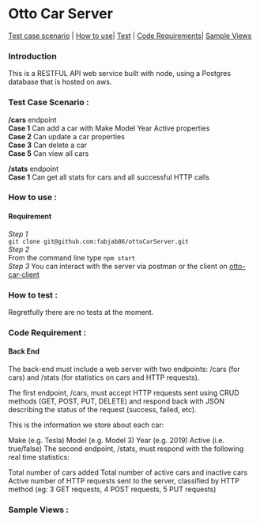 # </a>Otto Car Server

[Test case scenario](#testcase) |
[How to use](#howto)|
[Test](#test) |
[Code Requirements](#reqs)|
[Sample Views](#sample) <br>

### Introduction  
This is a RESTFUL API web service built with node, using a Postgres database that is hosted on aws.  

### <a name="testcase"></a>Test Case Scenario :

**/cars**  endpoint  
**Case 1** Can add a car with Make Model Year Active properties    
**Case 2** Can update a car properties  
**Case 3** Can delete a car  
**Case 5** Can view all cars  

**/stats** endpoint  
**Case 1** Can get all stats for cars and all successful HTTP calls    

### <a name="howto"></a>How to use :
#### Requirement  
_Step 1_  
`git clone git@github.com:fabjab86/ottoCarServer.git`  
_Step 2_  
From the command line type `npm start`  
_Step 3_
You can interact with the server via postman or the client on [otto-car-client](https://github.com/fabjab86/otto-car-client)
### <a name="test"></a>How to test :
Regretfully there are no tests at the moment.  

### <a name="reqs"></a>Code Requirement :

#### Back End

The back-end must include a web server with two endpoints: /cars (for cars) and /stats (for statistics on cars and HTTP requests).

The first endpoint, /cars, must accept HTTP requests sent using CRUD methods (GET, POST, PUT, DELETE) and respond back with JSON describing the status of the request (success, failed, etc).

This is the information we store about each car:

Make (e.g. Tesla)
Model (e.g. Model 3)
Year (e.g. 2019)
Active (i.e. true/false)
The second endpoint, /stats, must respond with the following real time statistics:

Total number of cars added
Total number of active cars and inactive cars
Active number of HTTP requests sent to the server, classified by HTTP method (eg: 3 GET requests, 4 POST requests, 5 PUT requests)



### <a name="sample"></a>Sample Views :


